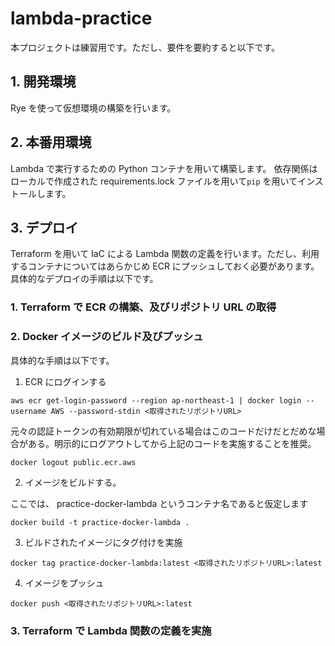 # lambda-practice

本プロジェクトは練習用です。ただし、要件を要約すると以下です。

## 1. 開発環境

Rye を使って仮想環境の構築を行います。

## 2. 本番用環境

Lambda で実行するための Python コンテナを用いて構築します。
依存関係はローカルで作成された requirements.lock ファイルを用いて`pip` を用いてインストールします。

## 3. デプロイ

Terraform を用いて IaC による Lambda 関数の定義を行います。ただし、利用するコンテナについてはあらかじめ ECR にプッシュしておく必要があります。具体的なデプロイの手順は以下です。

### 1. Terraform で ECR の構築、及びリポジトリ URL の取得

### 2. Docker イメージのビルド及びプッシュ

具体的な手順は以下です。

1. ECR にログインする

```
aws ecr get-login-password --region ap-northeast-1 | docker login --username AWS --password-stdin <取得されたリポジトリURL>
```

元々の認証トークンの有効期限が切れている場合はこのコードだけだとだめな場合がある。明示的にログアウトしてから上記のコードを実施することを推奨。

```
docker logout public.ecr.aws
```

2. イメージをビルドする。

ここでは、 practice-docker-lambda というコンテナ名であると仮定します

```
docker build -t practice-docker-lambda .
```

3. ビルドされたイメージにタグ付けを実施

```
docker tag practice-docker-lambda:latest <取得されたリポジトリURL>:latest
```

4. イメージをプッシュ

```
docker push <取得されたリポジトリURL>:latest
```

### 3. Terraform で Lambda 関数の定義を実施
